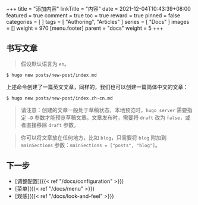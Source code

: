 +++
title = "添加内容"
linkTitle = "内容"
date = 2021-12-04T10:43:39+08:00
featured = true
comment = true
toc = true
reward = true
pinned = false
categories = [
]
tags = [
  "Authoring",
  "Articles"
]
series = [
  "Docs"
]
images = []
weight = 970
[menu.footer]
  parent = "docs"
  weight = 5
+++

## 书写文章

> 假设默认语言为 `en`。

```shell
$ hugo new posts/new-post/index.md
```

上述命令创建了一篇英文文章，同样的，我们也可以创建一篇简体中文的文章：

```shell
$ hugo new posts/new-post/index.zh-cn.md
```

> 请注意：创建的文章一般处于草稿状态，本地预览时，`hugo server` 需要指定 `-D` 参数才能预览草稿文章。文章发布时，需要将 `draft` 改为 `false`，或者直接移除 `draft` 参数。

> 你可以将文章放在任何地方，比如 `blog`，只需要将 `blog` 附加到 `mainSections` 参数：`mainSections = ["posts", "blog"]`。

## 下一步

- [调整配置]({{< ref "/docs/configuration" >}})
- [菜单]({{< ref "/docs/menu" >}})
- [观感]({{< ref "/docs/look-and-feel" >}})